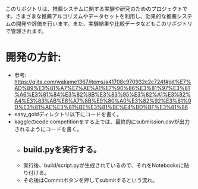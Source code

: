 このリポジトリは、推薦システムに関する実験や研究のためのプロジェクトです。さまざまな推薦アルゴリズムやデータセットを利用し、効果的な推薦システムの開発や評価を行います。また、実験結果や比較データなどもこのリポジトリで管理されます。

# 開発の方針:

- 参考: https://qiita.com/wakame1367/items/a41708c970932c2c724f#git%E7%AD%89%E3%81%A7%E7%AE%A1%E7%90%86%E3%81%97%E3%81%A6%E3%81%84%E3%82%8B%E3%83%95%E3%82%A1%E3%82%A4%E3%83%AB%E6%A7%8B%E9%80%A0%E3%82%92%E3%81%9D%E3%81%AE%E3%81%BE%E3%81%BE%E4%BD%BF%E3%81%86
- easy_goldディレクトリ以下にコードを書く。
- kaggleのcode competitionをする上では、最終的にsubmission.csvが出力されるようにコードを書く。
  - build.pyを実行する。
    -
  - 実行後、build/script.pyが生成されているので、それをNotebooksに貼り付ける。
  - その後はCommitボタンを押してsubmitするという流れ。
